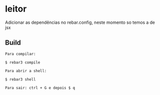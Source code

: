 leitor
=====

Adicionar as dependências no rebar.config, neste momento so temos a de jsx

Build
-----
    Para compilar:

    $ rebar3 compile

    Para abrir a shell:

    $ rebar3 shell

    Para sair: ctrl + G e depois $ q


